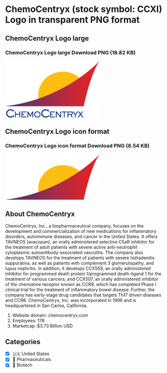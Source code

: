 # ChemoCentryx (stock symbol: CCXI) Logo in transparent PNG format

## ChemoCentryx Logo large

### ChemoCentryx Logo large Download PNG (18.82 KB)

![ChemoCentryx Logo large Download PNG (18.82 KB)](/img/orig/CCXI_BIG-231d07e6.png)

## ChemoCentryx Logo icon format

### ChemoCentryx Logo icon format Download PNG (8.54 KB)

![ChemoCentryx Logo icon format Download PNG (8.54 KB)](/img/orig/CCXI-96ac6642.png)

## About ChemoCentryx

ChemoCentryx, Inc., a biopharmaceutical company, focuses on the development and commercialization of new medications for inflammatory disorders, autoimmune diseases, and cancer in the United States. It offers TAVNEOS (avacopan), an orally administered selective C5aR inhibitor for the treatment of adult patients with severe active anti-neutrophil cytoplasmic autoantibody-associated vasculitis. The company also develops TAVNEOS for the treatment of patients with severe hidradenitis suppurativa, as well as patients with complement 3 glomerulopathy, and lupus nephritis. In addition, it develops CCX559, an orally administered inhibitor for programmed death protein 1/programmed death-ligand 1 for the treatment of various cancers; and CCX507, an orally administered inhibitor of the chemokine receptor known as CCR9, which has completed Phase I clinical trial for the treatment of inflammatory bowel disease. Further, the company has early-stage drug candidates that targets Th17 driven diseases and CCR6. ChemoCentryx, Inc. was incorporated in 1996 and is headquartered in San Carlos, California.

1. Website domain: chemocentryx.com
2. Employees: 178
3. Marketcap: $3.73 Billion USD


## Categories
- [x] 🇺🇸 United States
- [x] 💊 Pharmaceuticals
- [x] 🧬 Biotech
